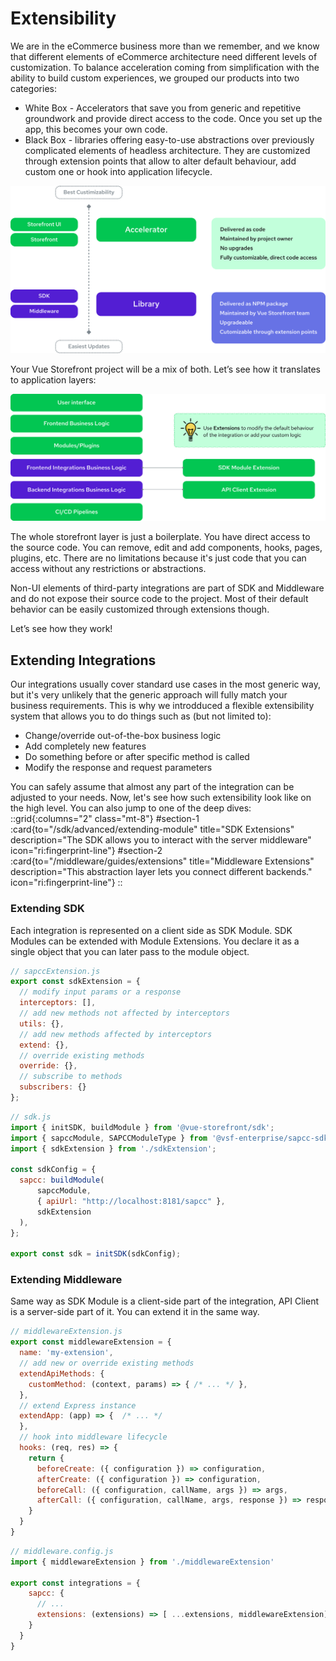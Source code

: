 # Extensibility

We are in the eCommerce business more than we remember, and we know that different elements of eCommerce architecture need different levels of customization. To balance acceleration coming from simplification with the ability to build custom experiences, we grouped our products into two categories:

- <span class="text-primary-500 font-bold">White Box</span> - Accelerators that save you from generic and repetitive groundwork and provide direct access to the code. Once you set up the app, this becomes your own code.
- <span class="text-secondary-500 font-bold">Black Box</span> - libraries offering easy-to-use abstractions over previously complicated elements of headless architecture. They are customized through extension points that allow to alter default behaviour, add custom one or hook into application lifecycle.

<img alt="Extensibility in Vue Storefront" src="./img/extensibility/types.svg" class="mx-auto" />

Your Vue Storefront project will be a mix of both. Let’s see how it translates to application layers:

<img alt="Extensibility in Vue Storefront stack" src="./img/extensibility/stack.svg" class="mx-auto" />

The whole storefront layer is just a boilerplate. You have direct access to the source code. You can remove, edit and add components, hooks, pages, plugins, etc. There are no limitations because it's just code that you can access without any restrictions or abstractions.

Non-UI elements of third-party integrations are part of SDK and Middleware and do not expose their source code to the project. Most of their default behavior can be easily customized through extensions though.  

Let’s see how they work!

## Extending Integrations

Our integrations usually cover standard use cases in the most generic way, but it's very unlikely that the generic approach will fully match your business requirements. This is why we introdduced a flexible extensibility system that allows you to do things such as (but not limited to):
 
- Change/override out-of-the-box business logic
- Add completely new features
- Do something before or after specific method is called
- Modify the response and request parameters

You can safely assume that almost any part of the integration can be adjusted to your needs. Now, let's see how such extensibility look like on the high level. You can also jump to one of the deep dives:
::grid{:columns="2" class="mt-8"}
#section-1
:card{to="/sdk/advanced/extending-module" title="SDK Extensions" description="The SDK allows you to interact with the server middleware" icon="ri:fingerprint-line"}
#section-2
:card{to="/middleware/guides/extensions" title="Middleware Extensions" description="This abstraction layer lets you connect different backends." icon="ri:fingerprint-line"}
::

### Extending SDK

Each integration is represented on a client side as SDK Module. SDK Modules can be extended with Module Extensions. You declare it as a single object that you can later pass to the module object.

```jsx
// sapccExtension.js
export const sdkExtension = {
  // modify input params or a response
  interceptors: [],
  // add new methods not affected by interceptors
  utils: {},
  // add new methods affected by interceptors
  extend: {},
  // override existing methods
  override: {},
  // subscribe to methods
  subscribers: {}
};
```

```js
// sdk.js
import { initSDK, buildModule } from '@vue-storefront/sdk';
import { sapccModule, SAPCCModuleType } from '@vsf-enterprise/sapcc-sdk';
import { sdkExtension } from './sdkExtension';

const sdkConfig = {
  sapcc: buildModule(
      sapccModule, 
      { apiUrl: "http://localhost:8181/sapcc" }, 
      sdkExtension 
  ),
};

export const sdk = initSDK(sdkConfig);
```

### Extending Middleware

Same way as SDK Module is a client-side part of the integration, API Client is a server-side part of it. You can extend it in the same way.

```js
// middlewareExtension.js
export const middlewareExtension = {
  name: 'my-extension',
  // add new or override existing methods
  extendApiMethods: {
    customMethod: (context, params) => { /* ... */ },
  },
  // extend Express instance
  extendApp: (app) => {  /* ... */
  },
  // hook into middleware lifecycle
  hooks: (req, res) => {
    return {
      beforeCreate: ({ configuration }) => configuration,
      afterCreate: ({ configuration }) => configuration,
      beforeCall: ({ configuration, callName, args }) => args,
      afterCall: ({ configuration, callName, args, response }) => response
    }
  }
}
```

```js
// middleware.config.js
import { middlewareExtension } from './middlewareExtension'

export const integrations = {
    sapcc: {
      // ...
      extensions: (extensions) => [ ...extensions, middlewareExtension]
    }
  }
}
```
